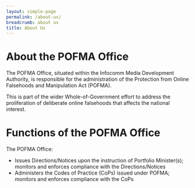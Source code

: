 ```yaml
---
layout: simple-page
permalink: /about-us/
breadcrumb: about us
title: About Us
---
```



# About the POFMA Office
The POFMA Office, situated within the Infocomm Media Development Authority, is responsible for the administration of the Protection from Online Falsehoods and Manipulation Act (POFMA). 

This is part of the wider Whole-of-Government effort to address the proliferation of deliberate online falsehoods that affects the national interest.

# Functions of the POFMA Office 
The POFMA Office: 
- Issues Directions/Notices upon the instruction of Portfolio Minister(s); monitors and enforces compliance with the Directions/Notices
- Administers the Codes of Practice (CoPs) issued under POFMA; monitors and enforces compliance with the CoPs

